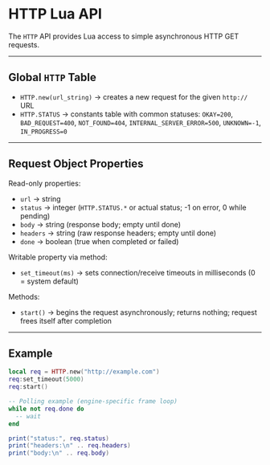 # HTTP Lua API

The `HTTP` API provides Lua access to simple asynchronous HTTP GET requests.

---

## Global `HTTP` Table

- `HTTP.new(url_string)` → creates a new request for the given `http://` URL
- `HTTP.STATUS` → constants table with common statuses: `OKAY=200`, `BAD_REQUEST=400`, `NOT_FOUND=404`, `INTERNAL_SERVER_ERROR=500`, `UNKNOWN=-1`, `IN_PROGRESS=0`

---

## Request Object Properties

Read-only properties:
- `url` → string
- `status` → integer (`HTTP.STATUS.*` or actual status; -1 on error, 0 while pending)
- `body` → string (response body; empty until done)
- `headers` → string (raw response headers; empty until done)
- `done` → boolean (true when completed or failed)

Writable property via method:
- `set_timeout(ms)` → sets connection/receive timeouts in milliseconds (0 = system default)

Methods:
- `start()` → begins the request asynchronously; returns nothing; request frees itself after completion

---

## Example

```lua
local req = HTTP.new("http://example.com")
req:set_timeout(5000)
req:start()

-- Polling example (engine-specific frame loop)
while not req.done do
  -- wait
end

print("status:", req.status)
print("headers:\n" .. req.headers)
print("body:\n" .. req.body)
```


